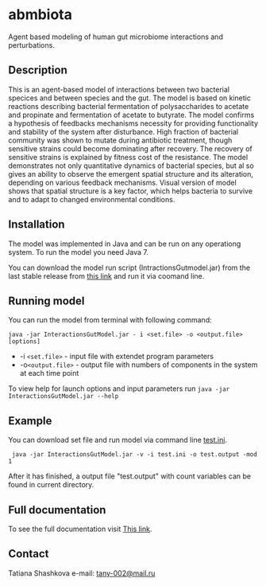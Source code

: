 # abmbiota

Agent based modeling of human gut microbiome interactions and perturbations.

## Description 

This is an agent-based model of interactions between two bacterial specices and between species and the gut. The model is based on kinetic reactions describing bacterial fermentation of polysaccharides to acetate and propinate and fermentation of acetate to butyrate. The model confirms a hypothesis of feedbacks mechanisms necessity for providing functionality and stability of the system after disturbance. High fraction of bacterial community was shown to mutate during antibiotic treatment, though sensitive strains could become dominating after recovery. The recovery of sensitive strains is explained by fitness cost of the resistance. The model demonstrates not only quantitative dynamics of bacterial species, but al so gives an ability to observe the emergent spatial structure and its alteration, depending on various feedback mechanisms. Visual version of model shows that spatial structure is a key factor, which helps bacteria to survive and to adapt to changed environmental conditions. 


## Installation

The model was implemented in Java and can be run on any operationg system. To run the model you need Java 7.

You can download the model run script (IntractionsGutmodel.jar) from the last stable release from [this link](https://github.com/dreamlab13/abmbiota/tree/master/out/artifacts) and run it via coomand line.


## Running model

You can run the model from terminal with following command:

```java -jar InteractionsGutModel.jar - i <set.file> -o <output.file> [options]```

* -i ```<set.file>``` - input file with extendet program parameters
* -o```<output.file>``` - output file with numbers of components in the system at each time point

To view help for launch options and input parameters run ```java -jar InteractionsGutModel.jar --help```


## Example

You can download set file and run model via command line [test.ini](https://github.com/dreamlab13/abmbiota/tree/master/out/artifacts).
```
 java -jar InteractionsGutModel.jar -v -i test.ini -o test.output -mod 1
```    
After it has finished, a output file "test.output"  with count variables can be found in current directory.

## Full documentation

To see the full documentation visit [This link](https://github.com/dreamlab13/abmbiota/wiki).

## Contact

Tatiana Shashkova 
e-mail: tany-002@mail.ru


